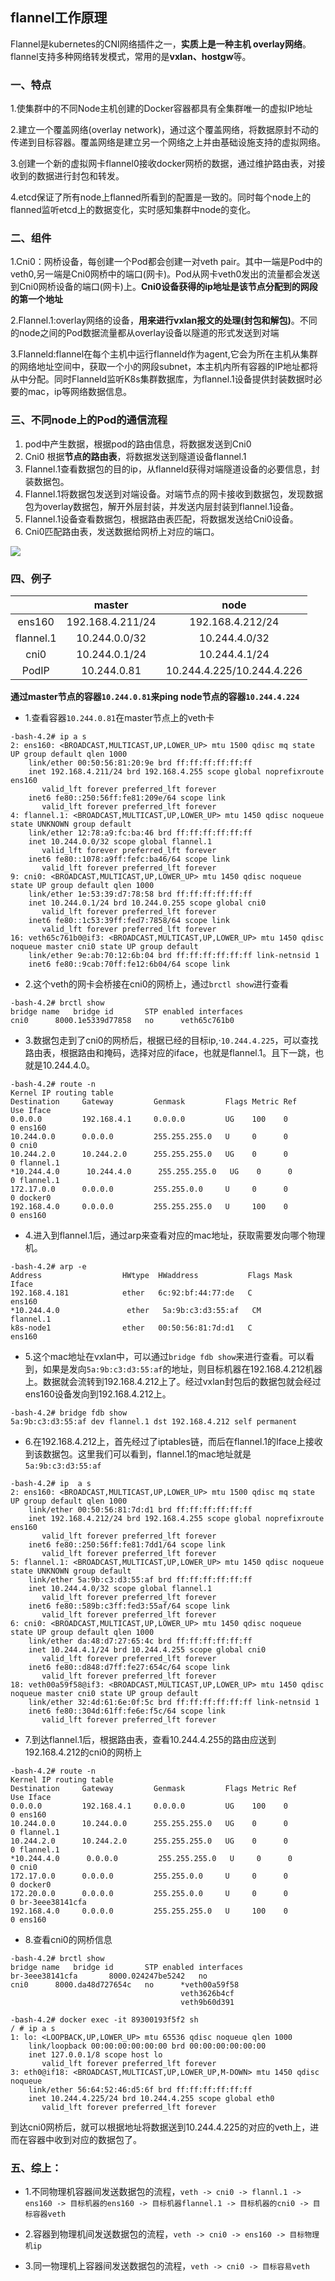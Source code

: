 ## flannel工作原理

  Flannel是kubernetes的CNI网络插件之一，**实质上是一种主机 overlay网络**。flannel支持多种网络转发模式，常用的是**vxlan、hostgw**等。

### 一、特点

  1.使集群中的不同Node主机创建的Docker容器都具有全集群唯一的虚拟IP地址

  2.建立一个覆盖网络(overlay network)，通过这个覆盖网络，将数据原封不动的传递到目标容器。覆盖网络是建立另一个网络之上并由基础设施支持的虚拟网络。

  3.创建一个新的虚拟网卡flannel0接收docker网桥的数据，通过维护路由表，对接收到的数据进行封包和转发。

  4.etcd保证了所有node上flanned所看到的配置是一致的。同时每个node上的flanned监听etcd上的数据变化，实时感知集群中node的变化。

  
### 二、组件

  1.Cni0：网桥设备，每创建一个Pod都会创建一对veth pair。其中一端是Pod中的veth0,另一端是Cni0网桥中的端口(网卡)。Pod从网卡veth0发出的流量都会发送到Cni0网桥设备的端口(网卡)上。**Cni0设备获得的ip地址是该节点分配到的网段的第一个地址**

  2.Flannel.1:overlay网络的设备，**用来进行vxlan报文的处理(封包和解包)**。不同的node之间的Pod数据流量都从overlay设备以隧道的形式发送到对端

  3.Flanneld:flannel在每个主机中运行flanneld作为agent,它会为所在主机从集群的网络地址空间中，获取一个小的网段subnet，本主机内所有容器的IP地址都将从中分配。同时Flanneld监听K8s集群数据库，为flannel.1设备提供封装数据时必要的mac，ip等网络数据信息。

### 三、不同node上的Pod的通信流程

  1. pod中产生数据，根据pod的路由信息，将数据发送到Cni0
  2. Cni0 根据**节点的路由表**，将数据发送到隧道设备flannel.1
  3. Flannel.1查看数据包的目的ip，从flanneld获得对端隧道设备的必要信息，封装数据包。
  4. Flannel.1将数据包发送到对端设备。对端节点的网卡接收到数据包，发现数据包为overlay数据包，解开外层封装，并发送内层封装到flannel.1设备。
  5. Flannel.1设备查看数据包，根据路由表匹配，将数据发送给Cni0设备。
  6. Cni0匹配路由表，发送数据给网桥上对应的端口。

  ![](./img/flannel原理.PNG)

### 四、例子

  |           |      master      |           node            |
  | :-------: | :--------------: | :-----------------------: |
  |  ens160   | 192.168.4.211/24 |     192.168.4.212/24      |
  | flannel.1 |  10.244.0.0/32   |       10.244.4.0/32       |
  |   cni0    |  10.244.0.1/24   |       10.244.4.1/24       |
  |   PodIP   |   10.244.0.81    | 10.244.4.225/10.244.4.226 |

  **通过master节点的容器`10.244.0.81`来ping node节点的容器`10.244.4.224`**

  - 1.查看容器`10.244.0.81`在master节点上的veth卡

  ```
  -bash-4.2# ip a s
  2: ens160: <BROADCAST,MULTICAST,UP,LOWER_UP> mtu 1500 qdisc mq state UP group default qlen 1000
      link/ether 00:50:56:81:20:9e brd ff:ff:ff:ff:ff:ff
      inet 192.168.4.211/24 brd 192.168.4.255 scope global noprefixroute ens160
         valid_lft forever preferred_lft forever
      inet6 fe80::250:56ff:fe81:209e/64 scope link 
         valid_lft forever preferred_lft forever
  4: flannel.1: <BROADCAST,MULTICAST,UP,LOWER_UP> mtu 1450 qdisc noqueue state UNKNOWN group default 
      link/ether 12:78:a9:fc:ba:46 brd ff:ff:ff:ff:ff:ff
      inet 10.244.0.0/32 scope global flannel.1
         valid_lft forever preferred_lft forever
      inet6 fe80::1078:a9ff:fefc:ba46/64 scope link 
         valid_lft forever preferred_lft forever
  9: cni0: <BROADCAST,MULTICAST,UP,LOWER_UP> mtu 1450 qdisc noqueue state UP group default qlen 1000
      link/ether 1e:53:39:d7:78:58 brd ff:ff:ff:ff:ff:ff
      inet 10.244.0.1/24 brd 10.244.0.255 scope global cni0
         valid_lft forever preferred_lft forever
      inet6 fe80::1c53:39ff:fed7:7858/64 scope link 
         valid_lft forever preferred_lft forever
  16: veth65c761b0@if3: <BROADCAST,MULTICAST,UP,LOWER_UP> mtu 1450 qdisc noqueue master cni0 state UP group default 
      link/ether 9e:ab:70:12:6b:04 brd ff:ff:ff:ff:ff:ff link-netnsid 1
      inet6 fe80::9cab:70ff:fe12:6b04/64 scope link 
  ```

  - 2.这个veth的网卡会桥接在cni0的网桥上，通过`brctl show`进行查看

  ```
  -bash-4.2# brctl show
  bridge name	bridge id		STP enabled	interfaces
  cni0		8000.1e5339d77858	no		veth65c761b0
  ```

  - 3.数据包走到了cni0的网桥后，根据已经的目标ip,·`10.244.4.225`，可以查找路由表，根据路由和掩码，选择对应的iface，也就是flannel.1。且下一跳，也就是10.244.4.0。

  ```
  -bash-4.2# route -n
  Kernel IP routing table
  Destination     Gateway         Genmask         Flags Metric Ref    Use Iface
  0.0.0.0         192.168.4.1     0.0.0.0         UG    100    0        0 ens160
  10.244.0.0      0.0.0.0         255.255.255.0   U     0      0        0 cni0
  10.244.2.0      10.244.2.0      255.255.255.0   UG    0      0        0 flannel.1
  *10.244.4.0      10.244.4.0      255.255.255.0   UG    0      0        0 flannel.1
  172.17.0.0      0.0.0.0         255.255.0.0     U     0      0        0 docker0
  192.168.4.0     0.0.0.0         255.255.255.0   U     100    0        0 ens160
  ```

  - 4.进入到flannel.1后，通过arp来查看对应的mac地址，获取需要发向哪个物理机。

  ```
  -bash-4.2# arp -e
  Address                  HWtype  HWaddress           Flags Mask            Iface
  192.168.4.181            ether   6c:92:bf:44:77:de   C                     ens160
  *10.244.4.0               ether   5a:9b:c3:d3:55:af   CM                    flannel.1
  k8s-node1                ether   00:50:56:81:7d:d1   C                     ens160
  ```

  - 5.这个mac地址在vxlan中，可以通过`bridge fdb show`来进行查看。可以看到，如果是发向`5a:9b:c3:d3:55:af`的地址，则目标机器在192.168.4.212机器上。数据就会流转到192.168.4.212上了。经过vxlan封包后的数据包就会经过ens160设备发向到192.168.4.212上。

  ```
  -bash-4.2# bridge fdb show
  5a:9b:c3:d3:55:af dev flannel.1 dst 192.168.4.212 self permanent
  ```

  - 6.在192.168.4.212上，首先经过了iptables链，而后在flannel.1的Iface上接收到该数据包。这里我们可以看到，flannel.1的mac地址就是`5a:9b:c3:d3:55:af`

  ```
  -bash-4.2# ip  a s
  2: ens160: <BROADCAST,MULTICAST,UP,LOWER_UP> mtu 1500 qdisc mq state UP group default qlen 1000
      link/ether 00:50:56:81:7d:d1 brd ff:ff:ff:ff:ff:ff
      inet 192.168.4.212/24 brd 192.168.4.255 scope global noprefixroute ens160
         valid_lft forever preferred_lft forever
      inet6 fe80::250:56ff:fe81:7dd1/64 scope link 
         valid_lft forever preferred_lft forever
  5: flannel.1: <BROADCAST,MULTICAST,UP,LOWER_UP> mtu 1450 qdisc noqueue state UNKNOWN group default 
      link/ether 5a:9b:c3:d3:55:af brd ff:ff:ff:ff:ff:ff
      inet 10.244.4.0/32 scope global flannel.1
         valid_lft forever preferred_lft forever
      inet6 fe80::589b:c3ff:fed3:55af/64 scope link 
         valid_lft forever preferred_lft forever
  6: cni0: <BROADCAST,MULTICAST,UP,LOWER_UP> mtu 1450 qdisc noqueue state UP group default qlen 1000
      link/ether da:48:d7:27:65:4c brd ff:ff:ff:ff:ff:ff
      inet 10.244.4.1/24 brd 10.244.4.255 scope global cni0
         valid_lft forever preferred_lft forever
      inet6 fe80::d848:d7ff:fe27:654c/64 scope link 
         valid_lft forever preferred_lft forever
  18: veth00a59f58@if3: <BROADCAST,MULTICAST,UP,LOWER_UP> mtu 1450 qdisc noqueue master cni0 state UP group default 
      link/ether 32:4d:61:6e:0f:5c brd ff:ff:ff:ff:ff:ff link-netnsid 1
      inet6 fe80::304d:61ff:fe6e:f5c/64 scope link 
         valid_lft forever preferred_lft forever
  ```

  - 7.到达flannel.1后，根据路由表，查看10.244.4.255的路由应送到192.168.4.212的cni0的网桥上

  ```
  -bash-4.2# route -n
  Kernel IP routing table
  Destination     Gateway         Genmask         Flags Metric Ref    Use Iface
  0.0.0.0         192.168.4.1     0.0.0.0         UG    100    0        0 ens160
  10.244.0.0      10.244.0.0      255.255.255.0   UG    0      0        0 flannel.1
  10.244.2.0      10.244.2.0      255.255.255.0   UG    0      0        0 flannel.1
  *10.244.4.0      0.0.0.0         255.255.255.0   U     0      0        0 cni0
  172.17.0.0      0.0.0.0         255.255.0.0     U     0      0        0 docker0
  172.20.0.0      0.0.0.0         255.255.0.0     U     0      0        0 br-3eee38141cfa
  192.168.4.0     0.0.0.0         255.255.255.0   U     100    0        0 ens160
  ```

  - 8.查看cni0的网桥信息

  ```
  -bash-4.2# brctl show
  bridge name	bridge id		STP enabled	interfaces
  br-3eee38141cfa		8000.024247be5242	no		
  cni0		8000.da48d727654c	no		*veth00a59f58
  										veth3626b4cf
  										veth9b60d391
  										
  -bash-4.2# docker exec -it 89300193f5f2 sh
  / # ip a s
  1: lo: <LOOPBACK,UP,LOWER_UP> mtu 65536 qdisc noqueue qlen 1000
      link/loopback 00:00:00:00:00:00 brd 00:00:00:00:00:00
      inet 127.0.0.1/8 scope host lo
         valid_lft forever preferred_lft forever
  3: eth0@if18: <BROADCAST,MULTICAST,UP,LOWER_UP,M-DOWN> mtu 1450 qdisc noqueue 
      link/ether 56:64:52:46:d5:6f brd ff:ff:ff:ff:ff:ff
      inet 10.244.4.225/24 brd 10.244.4.255 scope global eth0
         valid_lft forever preferred_lft forever
  ```

  到达cni0网桥后，就可以根据地址将数据送到10.244.4.225的对应的veth上，进而在容器中收到对应的数据包了。

### 五、综上：

- 1.不同物理机容器间发送数据包的流程，`veth -> cni0 -> flannl.1 -> ens160 -> 目标机器的ens160 -> 目标机器flannel.1 -> 目标机器的cni0 -> 目标容器veth`

- 2.容器到物理机间发送数据包的流程，`veth -> cni0 -> ens160 -> 目标物理机ip`

- 3.同一物理机上容器间发送数据包的流程，`veth -> cni0 -> 目标容易veth`

